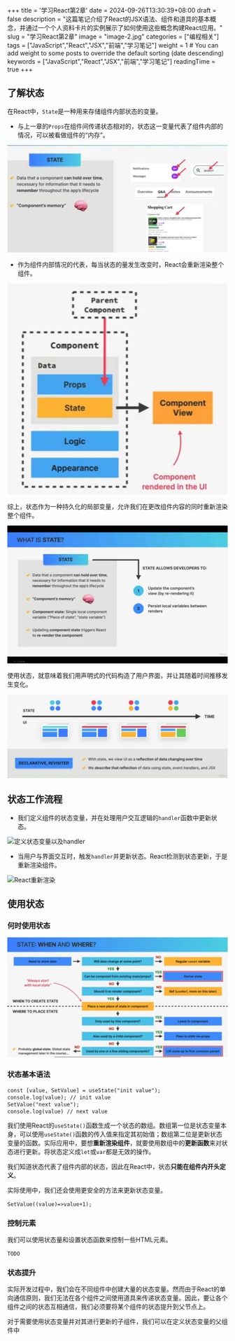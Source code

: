 +++
title = '学习React第2章'
date = 2024-09-26T13:30:39+08:00
draft = false
description = "这篇笔记介绍了React的JSX语法、组件和道具的基本概念，并通过一个个人资料卡片的实例展示了如何使用这些概念构建React应用。"
slug = "学习React第2章"
image = "image-2.jpg"
categories = ["编程相关"]
tags = ["JavaScript","React","JSX","前端","学习笔记"]
weight = 1       # You can add weight to some posts to override the default sorting (date descending)
keywords = ["JavaScript","React","JSX","前端","学习笔记"]
readingTime = true
+++

## 了解状态

在React中，`State`是一种用来存储组件内部状态的变量。

- 与上一章的`Props`在组件间传递状态相对的，状态这一变量代表了组件内部的情况，可以被看做组件的“内存”。

![组件内部的状态](image.jpg)

- 作为组件内部情况的代表，每当状态的量发生改变时，React会重新渲染整个组件。

![组件与状态更新](image-1.jpg)

综上，状态作为一种持久化的局部变量，允许我们在更改组件内容的同时重新渲染整个组件。

![React状态](image-2.jpg)

使用状态，就意味着我们用声明式的代码构造了用户界面，并让其随着时间推移发生变化。

![状态与声明式代码](image-5.jpg)

## 状态工作流程

- 我们定义组件的状态变量，并在处理用户交互逻辑的`handler`函数中更新状态。

![定义状态变量以及handler](!image-3.jpg)

- 当用户与界面交互时，触发`handler`并更新状态。React检测到状态更新，于是重新渲染组件。

![React重新渲染](!image-4.jpg)

## 使用状态

### 何时使用状态

![使用状态指导方针](image-6.jpg)

### 状态基本语法

```JSX
const [value, SetValue] = useState("init value");
console.log(value); // init value
SetValue("next value");
console.log(value) // next value
```

我们使用React的`useState()`函数生成一个状态的数组。数组第一位是状态变量本身，可以使用`useState()`函数的传入值来指定其初始值；数组第二位是更新状态变量的函数。实际应用中，要想**重新渲染组件**，就要使用数组中的**更新函数**来对状态进行更新。将状态定义成`let`或`var`都是无效的操作。

我们知道状态代表了组件内部的状态，因此在React中，状态**只能在组件内开头定义**。

实际使用中，我们还会使用更安全的方法来更新状态变量。

```JSX
SetValue((value)=>value+1);
```

### 控制元素

我们可以使用状态量和设置状态函数来控制一些HTML元素。

```JSX
TODO
```

### 状态提升

实际开发过程中，我们会在不同组件中创建大量的状态变量。然而由于React的单向通信原则，我们无法在各个组件之间使用道具来传递状态变量。因此，要让各个组件之间的状态互相通信，我们必须要将某个组件的状态提升到父节点上。

对于需要使用状态变量并对其进行更新的子组件，我们可以在定义状态变量的父组件中

